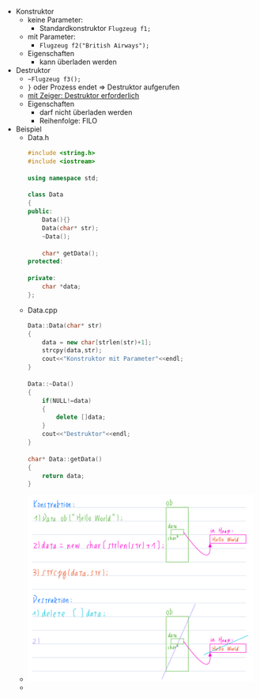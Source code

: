 - Konstruktor
	- keine Parameter: 
		- Standardkonstruktor `Flugzeug f1;` 
	- mit Parameter: 
		- `Flugzeug f2("British Airways");` 
	- Eigenschaften 
		- kann überladen werden
- Destruktor
	- `~Flugzeug f3();` 
	- `}` oder Prozess endet $\Rightarrow$ Destruktor aufgerufen
	- <u>mit Zeiger: Destruktor erforderlich</u>  
	- Eigenschaften 
		- darf nicht überladen werden
		- Reihenfolge: FILO
- Beispiel
	- Data.h
		```c++
		#include <string.h>
		#include <iostream>
		
		using namespace std;
		
		class Data
		{
		public:
		    Data(){}
		    Data(char* str);
		    ~Data();
			  
			char* getData();
		protected:
		
		private:
			char *data;
		};
		```
	- Data.cpp
		```c++
		Data::Data(char* str)
		{
		    data = new char[strlen(str)+1];
		    strcpy(data,str);
		    cout<<"Konstruktor mit Parameter"<<endl;
		}
		
		Data::~Data()
		{
		    if(NULL!=data)
		    {
		        delete []data;
		    }
		    cout<<"Destruktor"<<endl;
		}
		
		char* Data::getData()
		{
		    return data;
		}
		```
	- ![|500](https://raw.githubusercontent.com/ICH-BIN-HXM/images/main/pictures_Obsidian/Prog%20C++_Konstruktion-Destruktion.png)
	- 